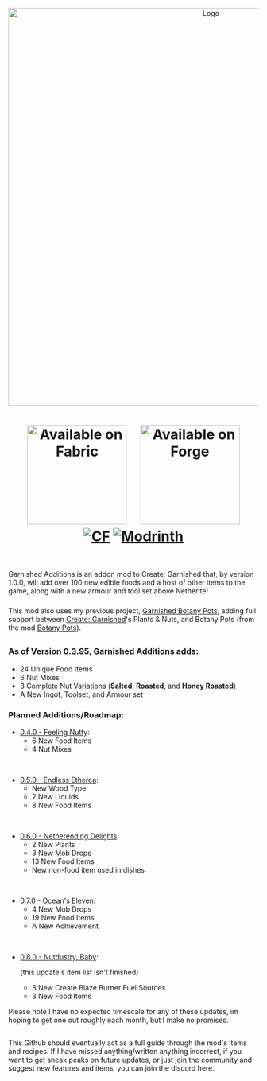 <p align="center"><img src="https://i.imgur.com/yGqOCUC.png" alt="Logo" width="800"></p>
<h1 align="center">
    <a href="https://fabricmc.net/"><img
        src="https://cdn.jsdelivr.net/npm/@intergrav/devins-badges@3/assets/cozy/supported/fabric_64h.png"
        alt="Available on Fabric"
        width="200"
    ></a>⠀
    <a href="https://files.minecraftforge.net/net/minecraftforge/forge/index_1.20.1.html"><img
        src="https://cdn.jsdelivr.net/npm/@intergrav/devins-badges@3/assets/cozy/supported/forge_64h.png"
        alt="Available on Forge"
        width="200">
    <br>
<a href="https://www.curseforge.com/minecraft/mc-mods/garnished-additions"><img src="https://cf.way2muchnoise.eu/short_1048415.svg" alt="CF"></a>
<a href="https://modrinth.com/mod/garnished-additions"><img src="https://img.shields.io/modrinth/dt/garnished-additions?logo=modrinth&label=&suffix=%20&style=flat&color=242629&labelColor=5ca424&logoColor=1c1c1c" alt="Modrinth"></a></a>
</h1> <br>

Garnished Additions is an addon mod to Create: Garnished that, by version 1.0.0, will add over 100 new edible foods and a host of other items to the game, along with a new armour and tool set above Netherite!

<h3></h3>

This mod also uses my previous project, [Garnished Botany Pots](https://modrinth.com/datapack/garnished-botany-pots), adding full support between [Create: Garnished](https://modrinth.com/mod/create-garnished)'s Plants & Nuts, and Botany Pots (from the mod [Botany Pots](https://modrinth.com/mod/botany-pots)). 

<h2></h2>

### As of Version 0.3.95, Garnished Additions adds:
- 24 Unique Food Items
- 6 Nut Mixes
- 3 Complete Nut Variations (**Salted**, **Roasted**, and **Honey Roasted**)
- A New Ingot, Toolset, and Armour set

<h3></h3>

### Planned Additions/Roadmap:
- <u>0.4.0 - Feeling Nutty</u>: 
  - 6 New Food Items
  - 4 Nut Mixes

<br>

- <u>0.5.0 - Endless Etherea</u>:
  - New Wood Type
  - 2 New Liquids
  - 8 New Food Items

<br>

- <u>0.6.0 - Netherending Delights</u>:
  - 2 New Plants
  - 3 New Mob Drops
  - 13 New Food Items
  - New non-food item used in dishes

<br>

- <u>0.7.0 - Ocean's Eleven</u>:
  - 4 New Mob Drops
  - 19 New Food Items
  - A New Achievement

<br>

- <u>0.8.0 - Nutdustry, Baby</u>:
  
  (this update's item list isn't finished)
    - 3 New Create Blaze Burner Fuel Sources
    - 3 New Food Items

Please note I have no expected timescale for any of these updates, im hoping to get one out roughly each month, but I make no promises.

<h2> </h2>

This Github should eventually act as a full guide through the mod's items and recipes. If I have missed anything/written anything incorrect, if you want to get sneak peaks on future updates, or just join the community and suggest new features and items, you can join the discord here.
